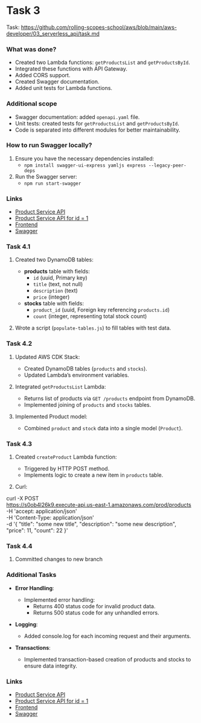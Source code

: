 # Task 3

Task: https://github.com/rolling-scopes-school/aws/blob/main/aws-developer/03_serverless_api/task.md

### What was done?
- Created two Lambda functions: `getProductsList` and `getProductsById`.
- Integrated these functions with API Gateway.
- Added CORS support.
- Created Swagger documentation.
- Added unit tests for Lambda functions.

### Additional scope
- Swagger documentation: added `openapi.yaml` file.
- Unit tests: created tests for `getProductsList` and `getProductsById`.
- Code is separated into different modules for better maintainability.

### How to run Swagger locally?

1. Ensure you have the necessary dependencies installed:
   * `npm install swagger-ui-express yamljs express --legacy-peer-deps`
2. Run the Swagger server:
   * `npm run start-swagger`

### Links
- [Product Service API](https://dapdmi8g8h.execute-api.us-east-1.amazonaws.com/prod/products)
- [Product Service API for id = 1](https://dapdmi8g8h.execute-api.us-east-1.amazonaws.com/prod/products/1)
- [Frontend](https://d3oeh93tzbcw2m.cloudfront.net/)
- [Swagger](http://localhost:3000/api-docs)

### Task 4.1
1. Created two DynamoDB tables:
   - **products** table with fields:
     - `id` (uuid, Primary key)
     - `title` (text, not null)
     - `description` (text)
     - `price` (integer)
   - **stocks** table with fields:
     - `product_id` (uuid, Foreign key referencing `products.id`)
     - `count` (integer, representing total stock count)

2. Wrote a script (`populate-tables.js`) to fill tables with test data.

### Task 4.2
1. Updated AWS CDK Stack:
   - Created DynamoDB tables (`products` and `stocks`).
   - Updated Lambda’s environment variables.

2. Integrated `getProductsList` Lambda:
   - Returns list of products via `GET /products` endpoint from DynamoDB.
   - Implemented joining of `products` and `stocks` tables.

3. Implemented Product model:
   - Combined `product` and `stock` data into a single model (`Product`).

### Task 4.3
1. Created `createProduct` Lambda function:
   - Triggered by HTTP POST method.
   - Implements logic to create a new item in `products` table.

2. Curl:

curl -X POST \
  https://s0ob4l26k9.execute-api.us-east-1.amazonaws.com/prod/products \
  -H 'accept: application/json' \
  -H 'Content-Type: application/json' \
  -d '{
    "title": "some new title",
    "description": "some new description",
    "price": 11,
    "count": 22
  }'


### Task 4.4
1. Committed changes to new branch

### Additional Tasks
- **Error Handling**:
  - Implemented error handling:
    - Returns 400 status code for invalid product data.
    - Returns 500 status code for any unhandled errors.
  
- **Logging**:
  - Added console.log for each incoming request and their arguments.

- **Transactions**:
  - Implemented transaction-based creation of products and stocks to ensure data integrity.

### Links
- [Product Service API](https://dapdmi8g8h.execute-api.us-east-1.amazonaws.com/prod/products)
- [Product Service API for id = 1](https://dapdmi8g8h.execute-api.us-east-1.amazonaws.com/prod/products/1)
- [Frontend](https://d3oeh93tzbcw2m.cloudfront.net/)
- [Swagger](http://localhost:3000/api-docs)